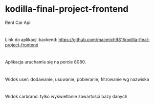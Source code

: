 # kodilla-final-project-frontend
Rent Car Api
#
Link do aplikacji backend: https://github.com/macmich981/kodilla-final-project-frontend
#
Aplikacja uruchamia się na porcie 8080.
#
Widok user: dodawanie, usuwanie, pobieranie, filtrowanie wg nazwiska
#
Widok carbrand: tylko wyświetlanie zawartości bazy danych